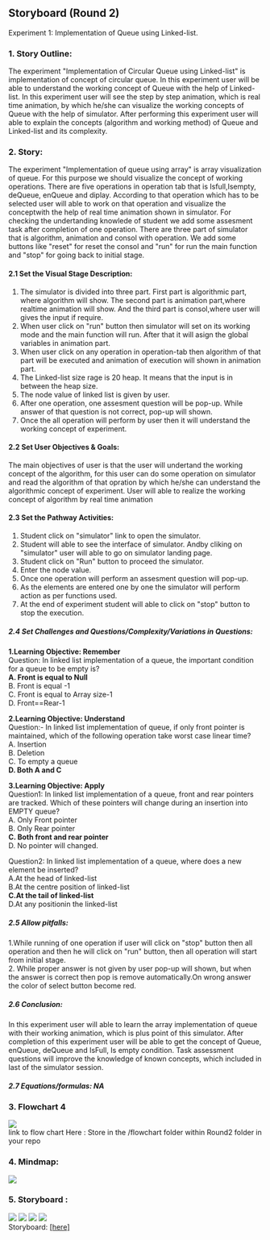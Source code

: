 ## Storyboard (Round 2)


Experiment 1: Implementation of Queue using Linked-list.

### 1. Story Outline:
The experiment "Implementation of Circular Queue using Linked-list" is implementation of concept of circular queue. In this experiment user will be able to understand the working concept of Queue with the help of Linked-list. In this experiment user will see the step by step animation, which is real time animation, by which he/she can visualize the working concepts of Queue with the help of simulator. After performing this experiment user will able to explain the concepts (algorithm and working method) of Queue and Linked-list and its complexity.

### 2. Story:

The experiment "Implementation of queue using array" is array visualization of queue. For this purpose we should visualize the concept of working operations. There are five operations in operation tab that is Isfull,Isempty, deQueue, enQueue and diplay. According to that operation which has to be selected user will able to work on that operation and visualize the conceptwith the help of real time animation shown in simulator. For checking the undertanding knowlede of student we add some assesment task after completion of one operation. There are three part of simulator that is algorithm, animation and consol with operation. We add some buttons like "reset" for reset the consol and "run" for run the main function and "stop" for going back to initial stage.

#### 2.1 Set the Visual Stage Description:
1. The simulator is divided into three part. First part is algorithmic part, where algorithm will show. The second part is animation part,where realtime animation will show. And the third part is consol,where user will gives the input if require.
2. When user click on "run" button then simulator will set on its working mode and the main function will run. After that it will asign the global variables in animation part.
3. When user click on any operation in operation-tab then algorithm of that part will be executed and animation of execution will shown in animation part.
4. The Linked-list size rage is 20 heap. It means that the input is in between the heap size.
5. The node value of linked list is given by user.
6. After one operation, one assesment question will be pop-up. While answer of that question is not correct, pop-up will shown.
7. Once the all operation will perform by user then it will understand the working concept of experiment.

#### 2.2 Set User Objectives & Goals:
The main objectives of user is that the user will undertand the working concept of the algorithm, for this user can do some operation on simulator and read the algorithm of that opration by which he/she can understand the algorithmic concept of experiment. User will able to realize the working concept of algorithm by real time animation

#### 2.3 Set the Pathway Activities:
1. Student click on "simulator" link to open the simulator.<br>
2. Student will able to see the interface of simulator. Andby cliking on "simulator" user will able to go on simulator landing page.<br>
3. Student click on "Run" button to proceed the simulator.<br>
4. Enter the node value.<br>
5. Once one operation will perform an assesment question will pop-up.<br>
6. As the elements are entered one by one the simulator will perform action as per functions used.<br>
7. At the end of experiment student will able to click on "stop" button to stop the execution.

##### 2.4 Set Challenges and Questions/Complexity/Variations in Questions:

<b>1.Learning Objective: Remember</b><br>
Question: In linked list implementation of a queue, the important condition for a queue to be empty is?<br>
<b>A. Front is equal to Null</b><br>
B. Front is equal -1<br>
C. Front is equal to Array size-1<br>
D. Front==Rear-1<br>

<b>2.Learning Objective: Understand</b><br>
Question:- In linked list implementation of queue, if only front pointer is maintained, which of the following operation take worst case linear time?<br>
A. Insertion<br>
B. Deletion<br>
C. To empty a queue<br>
<b>D. Both A and C</b><br>

<b>3.Learning Objective: Apply</b><br>
Question1: In linked list implementation of a queue, front and rear pointers are tracked. Which of these pointers will change during an insertion into EMPTY queue?<br>
A. Only Front pointer<br>
B. Only Rear pointer<br>
<b>C. Both front and rear pointer</b><br>
D. No pointer will changed.<br>

Question2: In linked list implementation of a queue, where does a new element be inserted?<br>
A.At the head of linked-list<br>
B.At the centre position of linked-list<br>
<b>C.At the tail of linked-list</b><br>
D.At any positionin the linked-list<br>

##### 2.5 Allow pitfalls:

1.While running of one operation if user will click on "stop" button then all operation and then he will click on "run" button, then all operation will start from initial stage.<br>
2. While proper answer is not given by user pop-up will shown, but when the answer is correct then pop is remove automatically.On wrong answer the color of select button become red.

##### 2.6 Conclusion:

In this experiment user will able to learn the array implementation of queue with their working animation, which is plus point of this simulator. After completion of this experiment user will be able to get the concept of Queue, enQueue, deQueue and IsFull, Is empty condition. Task assessment questions will improve the knowledge of known concepts, which included in last of the simulator session. 

##### 2.7 Equations/formulas: NA


### 3. Flowchart 4
<img src="flowchart/flowchartll.JPG"/><br>
link to flow chart Here : Store in the  /flowchart folder within Round2 folder in your repo
<br>

### 4. Mindmap:
<img src="mindmap/mindmapall.JPG"/>
</br>

### 5. Storyboard :
<img src="images/al1.jpeg"/>
<img src="images/al2.jpeg"/>
<img src="images/al3.jpeg"/>
<img src="images/al4.jpeg"/><br>
Storyboard: <a href="storyboard/queuell.gif"> [here]</a>
